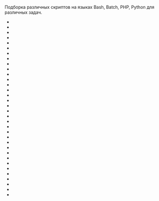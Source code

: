 ﻿Подборка различных скриптов на языках Bash, Batch, PHP, Python для различных задач.

* [](PHP%20Настройка%20Visual%20Studio%20для%20разработки%20плагина)
* [](PHP%20Сборка%20плагина%20(extension))
* [](PostgreSQL%20Работа%20с%20индексами)
* [](PostgreSQL%20Репликация%20кластера)
* [](Python%20Конвертируем%20картинку%20в%20base64%20строку)
* [](Python%20Расширенный%20аналог%20утилиты%20wc%20в%20Linux)
* [](Python%20Сайт%20с%20использованием%20Django-nonrel%20фреймворка)
* [](autoconf%20Сборка%2032%20битной%20версии%20программы%20на%2064%20битной%20версии%20Linux)
* [](cut%20Разбиение%20строки%20в%20bash)
* [](git%20tag%20delete%20Удаление%20тага%20в%20git)
* [](iframe%20с%20autoheight%20по%20содержимому)
* [](Извлекаем%20звук%20из%20видео%20с%20помощью%20mencoder%20)
* [](Извлекаем%20звук%20из%20видео%20с%20помощью%20mpv)
* [](Использование%20ssh%20через%20expect%20с%20передачей%20пароля%20без%20ввода)
* [](Используем%20Samba%20для%20скачиваниязакачивания%20каталогов)
* [](Кодируем%20видео%20из%20MOV%20в%20AVI%20формат)
* [](Количество%20файлов%20в%20каталоге)
* [](Конвертор%20mp3-файлов%20в%20VBR-формат)
* [](Конфиг%20mednafen%20для%20SNES)
* [](Конфиг%20для%20настройки%20анонимного%20ftp-сервера)
* [](Конфиг%20настройки%20сервера%20времени%20NTP)
* [](Конфиг%20настройки%20сетевых%20интерфейсов%20interfaces)
* [](Конфиг%20привязки%20DNS-сервера%20)
* [](Передача%20пароля%20из%20командной%20строки%20ssh)
* [](Перекодировка%20файлов%20из%20Windows%20в%20Linux)
* [](Получить%20сведения%20о%20запущенном%20процессеах)
* [](Пример%20настройки%20dns-сервера%20bind9)
* [](Просмотр%20заряда%20батареи%20ноутбука%20в%20консоли%20Linux)
* [](Раскадровка%20видео%20с%20помощью%20mplayer)
* [](Раскадровка%20видео%20с%20помощью%20mpv)
* [](Сборка%20boost)
* [](Синхронизация%20каталога%20по%20ftp)
* [](Сменить%20пароль%20пользователя%20passwd%20без%20запроса)
* [](Создание%20self-extract%20архива%20tar)
